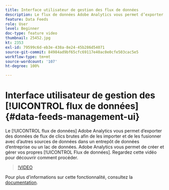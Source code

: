 ```yaml
---
title: Interface utilisateur de gestion des flux de données
description: Le flux de données Adobe Analytics vous permet d’exporter des données de parcours de navigation brutes afin de les importer et de les fusionner avec d’autres sources de données dans un entrepôt de données dʼentreprise ou un lac de données. Vous pouvez créer et gérer vos propres flux de données dans Adobe Analytics. Regardez cette vidéo pour découvrir comment procéder.
feature: Data Feeds
role: User
level: Beginner
doc-type: feature video
thumbnail: 25452.jpg
kt: 2353
exl-id: 79599c6d-eb3e-438a-8e24-45b286d54071
source-git-commit: 84984ad9bf65cfc69117e40ac0e0cfe503cac5e5
workflow-type: tm+mt
source-wordcount: '107'
ht-degree: 100%

---
```


# Interface utilisateur de gestion des [!UICONTROL flux de données] {#data-feeds-management-ui}

Le [!UICONTROL flux de données] Adobe Analytics vous permet d’exporter des données de flux de clics brutes afin de les importer et de les fusionner avec d’autres sources de données dans un entrepôt de données dʼentreprise ou un lac de données. Adobe Analytics vous permet de créer et gérer vos propres [!UICONTROL Flux de données]. Regardez cette vidéo pour découvrir comment procéder.

>[!VIDEO](https://video.tv.adobe.com/v/3428562/?quality=12&learn=on&captions=fre_fr)

Pour plus d’informations sur cette fonctionnalité, consultez la [documentation](https://experienceleague.adobe.com/docs/analytics/export/analytics-data-feed/df-manage-feeds.html?lang=fr#).
